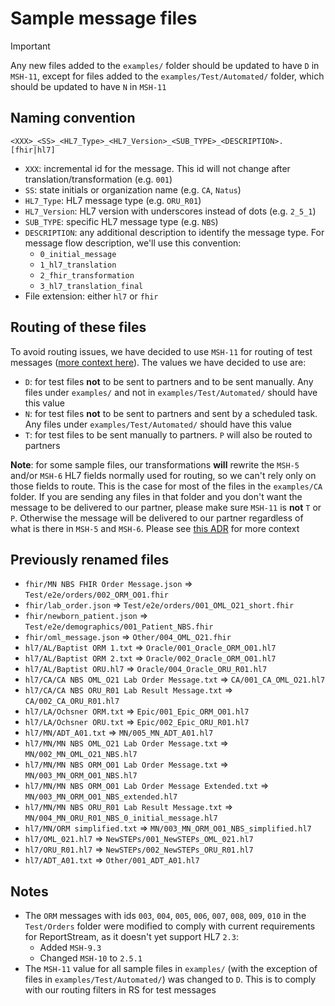 # Sample message files

> [!IMPORTANT]
> Any new files added to the `examples/` folder should be updated to have `D` in `MSH-11`, except for files added to the `examples/Test/Automated/` folder, which should be updated to have `N` in `MSH-11`

## Naming convention

`<XXX>_<SS>_<HL7_Type>_<HL7_Version>_<SUB_TYPE>_<DESCRIPTION>.[fhir|hl7]`
- `XXX`: incremental id for the message. This id will not change after translation/transformation (e.g. `001`)
- `SS`: state initials or organization name (e.g. `CA`, `Natus`)
- `HL7_Type`: HL7 message type (e.g. `ORU_R01`)
- `HL7_Version`: HL7 version with underscores instead of dots (e.g. `2_5_1`)
- `SUB_TYPE`: specific HL7 message type (e.g. `NBS`)
- `DESCRIPTION`: any additional description to identify the message type. For message flow description, we'll use this convention:
  - `0_initial_message`
  - `1_hl7_translation`
  - `2_fhir_transformation`
  - `3_hl7_translation_final`
- File extension: either `hl7` or `fhir`

## Routing of these files

To avoid routing issues, we have decided to use `MSH-11` for routing of test messages ([more context here](/adr/026-hl7-test-message-routing.md)). The values we have decided to use are:
- `D`: for test files **not** to be sent to partners and to be sent manually. Any files under `examples/` and not in `examples/Test/Automated/` should have this value
- `N`: for test files **not** to be sent to partners and sent by a scheduled task. Any files under `examples/Test/Automated/` should have this value
- `T`: for test files to be sent manually to partners. `P` will also be routed to partners

**Note**: for some sample files, our transformations **will** rewrite the `MSH-5` and/or `MSH-6` HL7 fields normally used for routing, so we can't rely only on those fields to route. This is the case for most of the files in the `examples/CA` folder. If you are sending any files in that folder and you don't want the message to be delivered to our partner, please make sure `MSH-11` is **not** `T` or `P`. Otherwise the message will be delivered to our partner regardless of what is there in `MSH-5` and `MSH-6`. Please see [this ADR](/adr/026-hl7-test-message-routing.md) for more context

## Previously renamed files

- `fhir/MN NBS FHIR Order Message.json` => `Test/e2e/orders/002_ORM_O01.fhir`
- `fhir/lab_order.json` => `Test/e2e/orders/001_OML_O21_short.fhir`
- `fhir/newborn_patient.json` => `Test/e2e/demographics/001_Patient_NBS.fhir`
- `fhir/oml_message.json` => `Other/004_OML_O21.fhir`
- `hl7/AL/Baptist ORM 1.txt` => `Oracle/001_Oracle_ORM_O01.hl7`
- `hl7/AL/Baptist ORM 2.txt` => `Oracle/002_Oracle_ORM_O01.hl7`
- `hl7/AL/Baptist ORU.hl7` => `Oracle/004_Oracle_ORU_R01.hl7`
- `hl7/CA/CA NBS OML_O21 Lab Order Message.txt` => `CA/001_CA_OML_O21.hl7`
- `hl7/CA/CA NBS ORU_R01 Lab Result Message.txt` => `CA/002_CA_ORU_R01.hl7`
- `hl7/LA/Ochsner ORM.txt` => `Epic/001_Epic_ORM_O01.hl7`
- `hl7/LA/Ochsner ORU.txt` => `Epic/002_Epic_ORU_R01.hl7`
- `hl7/MN/ADT_A01.txt` => `MN/005_MN_ADT_A01.hl7`
- `hl7/MN/MN NBS OML_O21 Lab Order Message.txt` => `MN/002_MN_OML_O21_NBS.hl7`
- `hl7/MN/MN NBS ORM_O01 Lab Order Message.txt` => `MN/003_MN_ORM_O01_NBS.hl7`
- `hl7/MN/MN NBS ORM_O01 Lab Order Message Extended.txt` => `MN/003_MN_ORM_O01_NBS_extended.hl7`
- `hl7/MN/MN NBS ORU_R01 Lab Result Message.txt` => `MN/004_MN_ORU_R01_NBS_0_initial_message.hl7`
- `hl7/MN/ORM simplified.txt` => `MN/003_MN_ORM_O01_NBS_simplified.hl7`
- `hl7/OML_021.hl7` => `NewSTEPs/001_NewSTEPs_OML_021.hl7`
- `hl7/ORU_R01.hl7` => `NewSTEPs/002_NewSTEPs_ORU_R01.hl7`
- `hl7/ADT_A01.txt` => `Other/001_ADT_A01.hl7`

## Notes

- The `ORM` messages with ids `003`, `004`, `005`, `006`, `007`, `008`, `009`, `010` in the `Test/Orders` folder were modified to comply with current requirements for ReportStream, as it doesn't yet support HL7 `2.3`:
  - Added `MSH-9.3`
  - Changed `MSH-10` to `2.5.1`
- The `MSH-11` value for all sample files in `examples/` (with the exception of files in `examples/Test/Automated/`) was changed to `D`. This is to comply with our routing filters in RS for test messages
